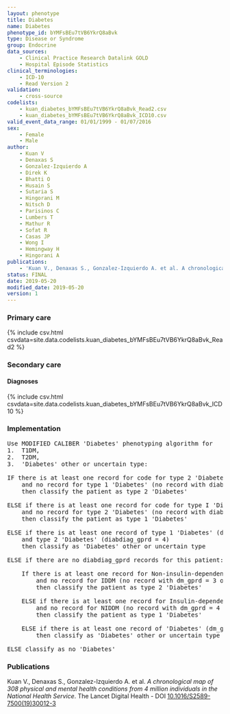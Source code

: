 ```yaml
---
layout: phenotype
title: Diabetes
name: Diabetes
phenotype_id: bYMFsBEu7tVB6YkrQ8aBvk 
type: Disease or Syndrome
group: Endocrine
data_sources: 
    - Clinical Practice Research Datalink GOLD
    - Hospital Episode Statistics
clinical_terminologies: 
    - ICD-10
    - Read Version 2
validation: 
    - cross-source
codelists: 
    - kuan_diabetes_bYMFsBEu7tVB6YkrQ8aBvk_Read2.csv
    - kuan_diabetes_bYMFsBEu7tVB6YkrQ8aBvk_ICD10.csv
valid_event_data_range: 01/01/1999 - 01/07/2016
sex: 
    - Female
    - Male
author: 
    - Kuan V
    - Denaxas S
    - Gonzalez-Izquierdo A
    - Direk K
    - Bhatti O
    - Husain S
    - Sutaria S
    - Hingorani M
    - Nitsch D
    - Parisinos C
    - Lumbers T
    - Mathur R
    - Sofat R
    - Casas JP
    - Wong I
    - Hemingway H
    - Hingorani A
publications: 
    - 'Kuan V., Denaxas S., Gonzalez-Izquierdo A. et al. A chronological map of 308 physical and mental health conditions from 4 million individuals in the National Health Service. The Lancet Digital Health - DOI: 10.1016/S2589-7500(19)30012-3' 
status: FINAL
date: 2019-05-20
modified_date: 2019-05-20
version: 1
---
```

### Primary care 
{% include csv.html csvdata=site.data.codelists.kuan_diabetes_bYMFsBEu7tVB6YkrQ8aBvk_Read2 %}
### Secondary care 
#### Diagnoses 
{% include csv.html csvdata=site.data.codelists.kuan_diabetes_bYMFsBEu7tVB6YkrQ8aBvk_ICD10 %}
### Implementation 
<pre>Use MODIFIED CALIBER 'Diabetes' phenotyping algorithm for 
1.	T1DM, 
2.	T2DM, 
3.	'Diabetes' other or uncertain type:

IF there is at least one record for code for type 2 'Diabetes' (diabdiag_gprd = 4)
    and no record for type 1 'Diabetes' (no record with diabdiag_gprd = 3)
    then classify the patient as type 2 'Diabetes'

ELSE if there is at least one record for code for type I 'Diabetes' (diabdiag_gprd = 3)
    and no record for type 2 'Diabetes' (no record with diabdiag_gprd = 4)
    then classify the patient as type 1 'Diabetes'

ELSE if there is at least one record of type 1 'Diabetes' (diabdiag_gprd = 3)
    and type 2 'Diabetes' (diabdiag_gprd = 4)
    then classify as 'Diabetes' other or uncertain type

ELSE if there are no diabdiag_gprd records for this patient:

    If there is at least one record for Non-insulin-dependent 'Diabetes' mellitus (NIDDM) (dm_gprd = 4 or dm_hes = 4)
        and no record for IDDM (no record with dm_gprd = 3 or dm_hes = 3)
        then classify the patient as type 2 'Diabetes'

    ELSE if there is at least one record for Insulin-dependent 'Diabetes' mellitus (IDDM) (dm_gprd = 3 or dm_hes = 3)
        and no record for NIDDM (no record with dm_gprd = 4 or dm_hes = 4)
        then classify the patient as type 1 'Diabetes'

    ELSE if there is at least one record of 'Diabetes' (dm_gprd or dm_hes category 3, 4, 5 or 6)
        then classify as 'Diabetes' other or uncertain type

ELSE classify as no 'Diabetes'</pre> 
 
### Publications 
Kuan V., Denaxas S., Gonzalez-Izquierdo A. et al. _A chronological map of 308 physical and mental health conditions from 4 million individuals in the National Health Service_. The Lancet Digital Health - DOI <a href='https://www.thelancet.com/journals/landig/article/PIIS2589-7500(19)30012-3/fulltext'>10.1016/S2589-7500(19)30012-3</a>